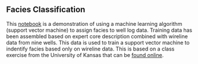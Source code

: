## Facies Classification
This [notebook](https://github.com/brendonhall/facies_classification/blob/master/Facies%20Classification%20-%20SVM.ipynb) is a demonstration of using a machine learning algorithm (support vector machine) to assign facies to well log data.  Training data has been assembled based on expert core description combined with wireline data from nine wells.  This data is used to train a support vector machine to indentify facies based only on wireline data.  This is based on a class exercise from the University of Kansas that can be [found online](http://www.people.ku.edu/~gbohling/EECS833/).